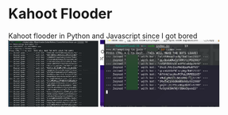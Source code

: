 <p align="center">
  <h1>Kahoot Flooder</h1>
  Kahoot flooder in Python and Javascript since I got bored
  <img src="https://raw.githubusercontent.com/Daybreak-keks/KahootFlooder/main/imgs/i.png" alt="Javascript Version" height="135">
  <img src="https://raw.githubusercontent.com/Daybreak-keks/KahootFlooder/main/imgs/x.png" alt="Python Version" height="135">
</p>

